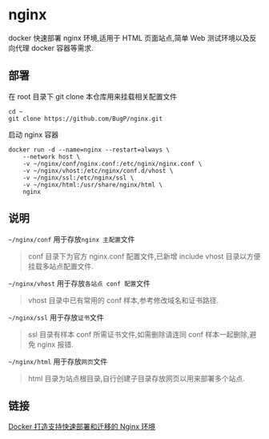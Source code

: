 # nginx
docker 快速部署 nginx 环境,适用于 HTML 页面站点,简单 Web 测试环境以及反向代理 docker 容器等需求.

## 部署
在 root 目录下 git clone 本仓库用来挂载相关配置文件
```shell
cd ~
git clone https://github.com/BugP/nginx.git
```
启动 nginx 容器
```shell
docker run -d --name=nginx --restart=always \
    --network host \
    -v ~/nginx/conf/nginx.conf:/etc/nginx/nginx.conf \
    -v ~/nginx/vhost:/etc/nginx/conf.d/vhost \
    -v ~/nginx/ssl:/etc/nginx/ssl \
    -v ~/nginx/html:/usr/share/nginx/html \
    nginx
```

## 说明
`~/nginx/conf` 用于存放`nginx 主配置`文件  
> conf 目录下为官方 nginx.conf 配置文件,已新增 include vhost 目录以方便挂载多站点配置文件. 

`~/nginx/vhost` 用于存放`各站点 conf 配置`文件  
> vhost 目录中已有常用的 conf 样本,参考修改域名和证书路径.  

`~/nginx/ssl` 用于存放`证书`文件  
> ssl 目录有样本 conf 所需证书文件,如需删除请连同 conf 样本一起删除,避免 nginx 报错.

`~/nginx/html` 用于存放`网页`文件  
> html 目录为站点根目录,自行创建子目录存放网页以用来部署多个站点.

## 链接
[Docker 打造支持快速部署和迁移的 Nginx 环境](https://www.sonteng.cn/21.html)
